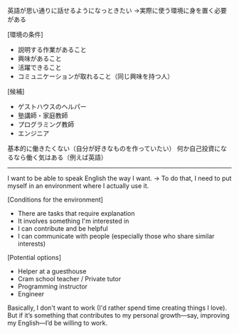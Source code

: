 
英語が思い通りに話せるようになっときたい
→実際に使う環境に身を置く必要がある

[環境の条件]
- 説明する作業があること
- 興味があること
- 活躍できること
- コミュニケーションが取れること（同じ興味を持つ人）

[候補]
- ゲストハウスのヘルパー
- 塾講師・家庭教師
- プログラミング教師
- エンジニア

基本的に働きたくない（自分が好きなものを作っていたい）
何か自己投資になるなら働く気はある（例えば英語）

---


I want to be able to speak English the way I want.
→ To do that, I need to put myself in an environment where I actually use it.

\[Conditions for the environment]
* There are tasks that require explanation
* It involves something I'm interested in
* I can contribute and be helpful
* I can communicate with people (especially those who share similar interests)

\[Potential options]
* Helper at a guesthouse
* Cram school teacher / Private tutor
* Programming instructor
* Engineer

Basically, I don't want to work (I'd rather spend time creating things I love).
But if it’s something that contributes to my personal growth—say, improving my English—I’d be willing to work.